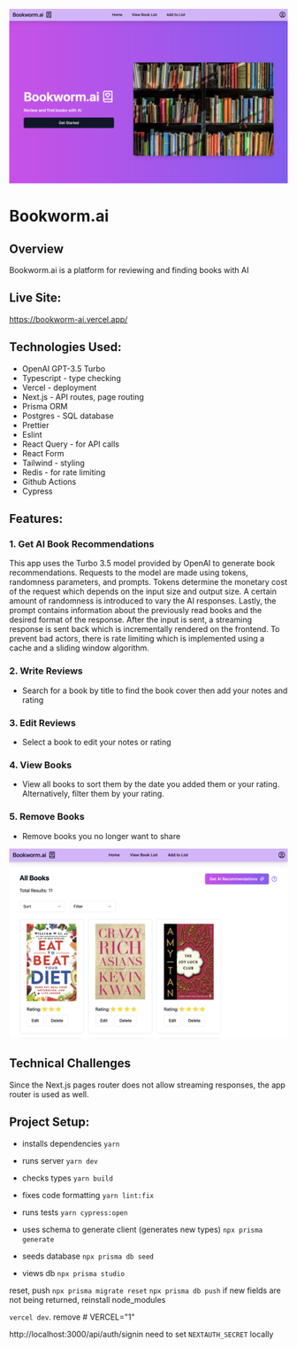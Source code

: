 ![logo](public/screenshot1.png?raw=true)

# Bookworm.ai

## Overview
Bookworm.ai is a platform for reviewing and finding books with AI

## Live Site:
https://bookworm-ai.vercel.app/

## Technologies Used:
- OpenAI GPT-3.5 Turbo
- Typescript - type checking
- Vercel - deployment
- Next.js - API routes, page routing
- Prisma ORM
- Postgres - SQL database
- Prettier
- Eslint
- React Query - for API calls
- React Form
- Tailwind - styling
- Redis - for rate limiting
- Github Actions
- Cypress

## Features:

### 1. Get AI Book Recommendations
This app uses the Turbo 3.5 model provided by OpenAI to generate book recommendations.
Requests to the model are made using tokens, randomness parameters, and prompts. Tokens determine the monetary cost of the request which depends on the input size and output size.  A certain amount of randomness is introduced to vary the AI responses. Lastly, the prompt contains information about the previously read books and the desired format of the response.
After the input is sent, a streaming response is sent back which is incrementally rendered on the frontend. To prevent bad actors, there is rate limiting which is implemented using a cache and a sliding window algorithm.

### 2. Write Reviews
- Search for a book by title to find the book cover then add your notes and rating

### 3. Edit Reviews 
- Select a book to edit your notes or rating

### 4. View Books
- View all books to sort them by the date you added them or your rating. Alternatively, filter them by your rating.

### 5. Remove Books
- Remove books you no longer want to share

![logo](public/screenshot2.png?raw=true)


## Technical Challenges
Since the Next.js pages router does not allow streaming responses, the app router is used as well. 


## Project Setup:
- installs dependencies `yarn`
- runs server `yarn dev`

- checks types `yarn build`
- fixes code formatting `yarn lint:fix`
- runs tests `yarn cypress:open`

- uses schema to generate client (generates new types) `npx prisma generate`
- seeds database `npx prisma db seed`
- views db `npx prisma studio` 

reset, push `npx prisma migrate reset` `npx prisma db push`
if new fields are not being returned, reinstall node_modules

`vercel dev`. remove # VERCEL="1"

http://localhost:3000/api/auth/signin
need to set `NEXTAUTH_SECRET` locally


